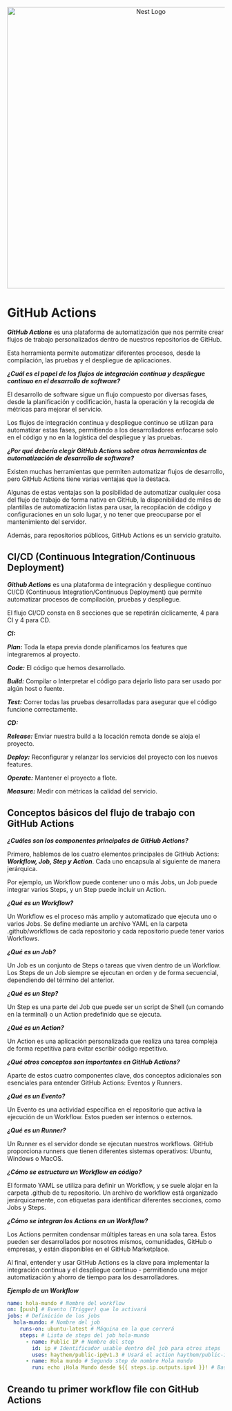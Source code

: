 <p align="center">
  <a href="http://github.com/" target="blank"><img src="https://i0.wp.com/blog.knoldus.com/wp-content/uploads/2021/03/Screenshot-from-2021-03-16-12-21-00.png?fit=694%2C297&ssl=1" width="650" alt="Nest Logo" /></a>
</p>

# GitHub Actions

**_GitHub Actions_** es una plataforma de automatización que nos permite crear flujos de trabajo personalizados dentro de nuestros repositorios de GitHub.

Esta herramienta permite automatizar diferentes procesos, desde la compilación, las pruebas y el despliegue de aplicaciones.

**_¿Cuál es el papel de los flujos de integración continua y despliegue continuo en el desarrollo de software?_**

El desarrollo de software sigue un flujo compuesto por diversas fases, desde la planificación y codificación, hasta la operación y la recogida de métricas para mejorar el servicio.

Los flujos de integración continua y despliegue continuo se utilizan para automatizar estas fases, permitiendo a los desarrolladores enfocarse solo en el código y no en la logística del despliegue y las pruebas.

**_¿Por qué debería elegir GitHub Actions sobre otras herramientas de automatización de desarrollo de software?_**

Existen muchas herramientas que permiten automatizar flujos de desarrollo, pero GitHub Actions tiene varias ventajas que la destaca.

Algunas de estas ventajas son la posibilidad de automatizar cualquier cosa del flujo de trabajo de forma nativa en GitHub, la disponibilidad de miles de plantillas de automatización listas para usar, la recopilación de código y configuraciones en un solo lugar, y no tener que preocuparse por el mantenimiento del servidor.

Además, para repositorios públicos, GitHub Actions es un servicio gratuito.

## CI/CD (Continuous Integration/Continuous Deployment)

**_Github Actions_** es una plataforma de integración y despliegue continuo CI/CD (Continuous Integration/Continuous Deployment) que permite automatizar procesos de compilación, pruebas y despliegue.

El flujo CI/CD consta en 8 secciones que se repetirán cíclicamente, 4 para CI y 4 para CD.

**_CI:_**

**_Plan:_** Toda la etapa previa donde planificamos los features que integraremos al proyecto.

**_Code:_** El código que hemos desarrollado.

**_Build:_** Compilar o Interpretar el código para dejarlo listo para ser usado por algún host o fuente.

**_Test:_** Correr todas las pruebas desarrolladas para asegurar que el código funcione correctamente.

**_CD:_**

**_Release:_** Enviar nuestra build a la locación remota donde se aloja el proyecto.

**_Deploy:_** Reconfigurar y relanzar los servicios del proyecto con los nuevos features.

**_Operate:_** Mantener el proyecto a flote.

**_Measure:_** Medir con métricas la calidad del servicio.

## Conceptos básicos del flujo de trabajo con GitHub Actions

**_¿Cuáles son los componentes principales de GitHub Actions?_**

Primero, hablemos de los cuatro elementos principales de GitHub Actions: **_Workflow, Job, Step y Action_**. Cada uno encapsula al siguiente de manera jerárquica.

Por ejemplo, un Workflow puede contener uno o más Jobs, un Job puede integrar varios Steps, y un Step puede incluir un Action.

**_¿Qué es un Workflow?_**

Un Workflow es el proceso más amplio y automatizado que ejecuta uno o varios Jobs. Se define mediante un archivo YAML en la carpeta .github/workflows de cada repositorio y cada repositorio puede tener varios Workflows.

**_¿Qué es un Job?_**

Un Job es un conjunto de Steps o tareas que viven dentro de un Workflow. Los Steps de un Job siempre se ejecutan en orden y de forma secuencial, dependiendo del término del anterior.

**_¿Qué es un Step?_**

Un Step es una parte del Job que puede ser un script de Shell (un comando en la terminal) o un Action predefinido que se ejecuta.

**_¿Qué es un Action?_**

Un Action es una aplicación personalizada que realiza una tarea compleja de forma repetitiva para evitar escribir código repetitivo.

**_¿Qué otros conceptos son importantes en GitHub Actions?_**

Aparte de estos cuatro componentes clave, dos conceptos adicionales son esenciales para entender GitHub Actions: Eventos y Runners.

**_¿Qué es un Evento?_**

Un Evento es una actividad específica en el repositorio que activa la ejecución de un Workflow. Estos pueden ser internos o externos.

**_¿Qué es un Runner?_**

Un Runner es el servidor donde se ejecutan nuestros workflows. GitHub proporciona runners que tienen diferentes sistemas operativos: Ubuntu, Windows o MacOS.

**_¿Cómo se estructura un Workflow en código?_**

El formato YAML se utiliza para definir un Workflow, y se suele alojar en la carpeta .github de tu repositorio. Un archivo de workflow está organizado jerárquicamente, con etiquetas para identificar diferentes secciones, como Jobs y Steps.

**_¿Cómo se integran los Actions en un Workflow?_**

Los Actions permiten condensar múltiples tareas en una sola tarea. Estos pueden ser desarrollados por nosotros mismos, comunidades, GitHub o empresas, y están disponibles en el GitHub Marketplace.

Al final, entender y usar GitHub Actions es la clave para implementar la integración continua y el despliegue continuo - permitiendo una mejor automatización y ahorro de tiempo para los desarrolladores.

**_Ejemplo de un Workflow_**

```yml
name: hola-mundo # Nombre del workflow
on: [push] # Evento (Trigger) que lo activará
jobs: # Definición de los jobs
  hola-mundo: # Nombre del job
    runs-on: ubuntu-latest # Máquina en la que correrá
    steps: # Lista de steps del job hola-mundo
      - name: Public IP # Nombre del step
        id: ip # Identificador usable dentro del job para otros steps
        uses: haythem/public-ip@v1.3 # Usará el action haythem/public-ip
      - name: Hola mundo # Segundo step de nombre Hola mundo
        run: echo ¡Hola Mundo desde ${{ steps.ip.outputs.ipv4 }}! # Bash formatear código
```

## Creando tu primer workflow file con GitHub Actions
